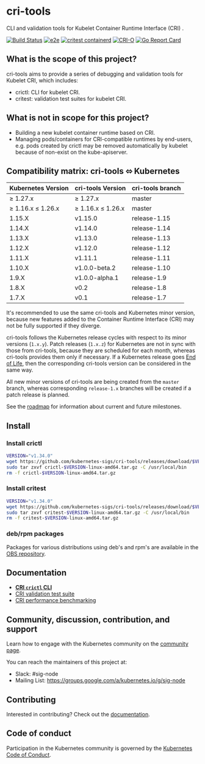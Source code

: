 # cri-tools

CLI and validation tools for Kubelet Container Runtime Interface (CRI) .

[![Build Status](https://github.com/kubernetes-sigs/cri-tools/workflows/build/badge.svg)](https://github.com/kubernetes-sigs/cri-tools/actions/workflows/build.yml)
[![e2e](https://github.com/kubernetes-sigs/cri-tools/workflows/cri-tools%20e2e%20test/badge.svg)](https://github.com/kubernetes-sigs/cri-tools/actions/workflows/e2e.yml)
[![critest containerd](https://github.com/kubernetes-sigs/cri-tools/workflows/critest%20containerd/badge.svg)](https://github.com/kubernetes-sigs/cri-tools/actions/workflows/containerd.yml)
[![CRI-O](https://github.com/kubernetes-sigs/cri-tools/workflows/CRI-O/badge.svg)](https://github.com/kubernetes-sigs/cri-tools/actions/workflows/crio.yml)
[![Go Report Card](https://goreportcard.com/badge/github.com/kubernetes-sigs/cri-tools)](https://goreportcard.com/report/github.com/kubernetes-sigs/cri-tools)

## What is the scope of this project?

cri-tools aims to provide a series of debugging and validation tools for Kubelet CRI, which includes:

- crictl: CLI for kubelet CRI.
- critest: validation test suites for kubelet CRI.

## What is not in scope for this project?

- Building a new kubelet container runtime based on CRI.
- Managing pods/containers for CRI-compatible runtimes by end-users, e.g. pods created by crictl may be removed automatically by kubelet because of non-exist on the kube-apiserver.

## Compatibility matrix: cri-tools ⬄ Kubernetes

| Kubernetes Version | cri-tools Version | cri-tools branch |
| ------------------ | ----------------- | ---------------- |
| ≥ 1.27.x           | ≥ 1.27.x          | master           |
| ≥ 1.16.x ≤ 1.26.x  | ≥ 1.16.x ≤ 1.26.x | master           |
| 1.15.X             | v1.15.0           | release-1.15     |
| 1.14.X             | v1.14.0           | release-1.14     |
| 1.13.X             | v1.13.0           | release-1.13     |
| 1.12.X             | v1.12.0           | release-1.12     |
| 1.11.X             | v1.11.1           | release-1.11     |
| 1.10.X             | v1.0.0-beta.2     | release-1.10     |
| 1.9.X              | v1.0.0-alpha.1    | release-1.9      |
| 1.8.X              | v0.2              | release-1.8      |
| 1.7.X              | v0.1              | release-1.7      |

It's recommended to use the same cri-tools and Kubernetes minor version, because
new features added to the Container Runtime Interface (CRI) may not be fully
supported if they diverge.

cri-tools follows the Kubernetes release cycles with respect to its minor
versions (`1.x.y`). Patch releases (`1.x.z`) for Kubernetes are not in sync with
those from cri-tools, because they are scheduled for each month, whereas
cri-tools provides them only if necessary. If a Kubernetes release goes [End of
Life](https://kubernetes.io/releases/patch-releases/), then the corresponding
cri-tools version can be considered in the same way.

All new minor versions of cri-tools are being created from the `master` branch,
whereas corresponding `release-1.x` branches will be created if a patch release
is planned.

See the [roadmap](docs/roadmap.md) for information about current and future
milestones.

## Install

### Install crictl

```sh
VERSION="v1.34.0"
wget https://github.com/kubernetes-sigs/cri-tools/releases/download/$VERSION/crictl-$VERSION-linux-amd64.tar.gz
sudo tar zxvf crictl-$VERSION-linux-amd64.tar.gz -C /usr/local/bin
rm -f crictl-$VERSION-linux-amd64.tar.gz
```

### Install critest

```sh
VERSION="v1.34.0"
wget https://github.com/kubernetes-sigs/cri-tools/releases/download/$VERSION/critest-$VERSION-linux-amd64.tar.gz
sudo tar zxvf critest-$VERSION-linux-amd64.tar.gz -C /usr/local/bin
rm -f critest-$VERSION-linux-amd64.tar.gz
```

### deb/rpm packages

Packages for various distributions using deb's and rpm's are available in the
[OBS repository](https://build.opensuse.org/package/show/devel:kubic:libcontainers:stable/cri-tools).

## Documentation

- **[CRI `crictl` CLI](docs/crictl.md)**
- [CRI validation test suite](docs/validation.md)
- [CRI performance benchmarking](docs/benchmark.md)

## Community, discussion, contribution, and support

Learn how to engage with the Kubernetes community on the [community page](http://kubernetes.io/community/).

You can reach the maintainers of this project at:

- Slack: #sig-node
- Mailing List: <https://groups.google.com/a/kubernetes.io/g/sig-node>

## Contributing

Interested in contributing? Check out the [documentation](CONTRIBUTING.md).

## Code of conduct

Participation in the Kubernetes community is governed by the [Kubernetes Code of Conduct](code-of-conduct.md).
